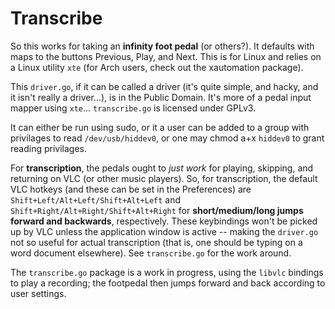 # Transcribe

So this works for taking an **infinity foot pedal** (or others?). It defaults with maps to the buttons Previous, Play, and Next. This is for Linux and relies on a Linux utility `xte` (for Arch users, check out the xautomation package).

This `driver.go`, if it can be called a driver (it's quite simple, and hacky, and it isn't really a driver...), is in the Public Domain. It's more of a pedal input mapper using `xte`... `transcribe.go` is licensed under GPLv3.

It can either be run using sudo, or it a user can be added to a group with privilages to read `/dev/usb/hiddev0`, or one may chmod a+x `hiddev0` to grant reading privilages.

For **transcription**, the pedals ought to *just work* for playing, skipping, and returning on VLC (or other music players). So, for transcription, the default VLC hotkeys (and these can be set in the Preferences) are `Shift+Left/Alt+Left/Shift+Alt+Left` and `Shift+Right/Alt+Right/Shift+Alt+Right` for **short/medium/long jumps forward and backwards**, respectively. These keybindings won't be picked up by VLC unless the application window is active -- making the `driver.go` not so useful for actual transcription (that is, one should be typing on a word document elsewhere). See `transcribe.go` for the work around.

The `transcribe.go` package is a work in progress, using the `libvlc` bindings to play a recording; the footpedal then jumps forward and back according to user settings.
